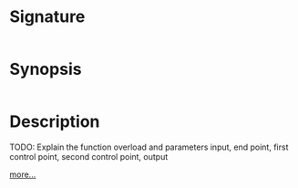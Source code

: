# Signature
```vikid-signature
```

# Synopsis
```vikid-synopsis
```

# Description
TODO: Explain the function overload and parameters input, end point, first control point, second control point, output

[more...](https://www.w3schools.com/tags/canvas_beziercurveto.asp)
